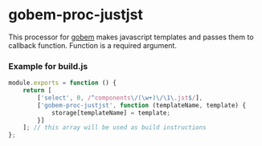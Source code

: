 # gobem-proc-justjst
This processor for [gobem](https://github.com/Enet/gobem) makes javascript templates and passes them to callback function. Function is a required argument.

### Example for **build.js**
```javascript
module.exports = function () {
    return [
        ['select', 0, /^components\/(\w+)\/\1\.jst$/],
        ['gobem-proc-justjst', function (templateName, template) {
            storage[templateName] = template;
        }]
    ]; // this array will be used as build instructions
};
```
